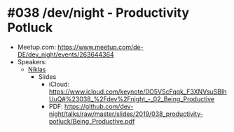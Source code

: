 # #038 /dev/night - Productivity Potluck

* Meetup.com: https://www.meetup.com/de-DE/dev_night/events/263644364
* Speakers: 
	* [Niklas](https://twitter.com/niklas_heer)
		* Slides
			* iCloud: https://www.icloud.com/keynote/0O5VScFqqk_F3XNVsuSBIhUuQ#%23038_%2Fdev%2Fnight_-_02_Being_Productive
			* PDF: https://github.com/dev-night/talks/raw/master/slides/2019/038_productivity-potluck/Being_Productive.pdf
